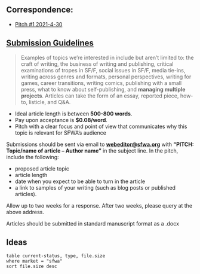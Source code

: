 ## Correspondence: 
- [Pitch #1 2021-4-30](https://mail.google.com/mail/u/0/?zx=ozg4dk7ewvyo#inbox/KtbxLwGzfNmPgPgHNdQFpdSHHkttxTpQTL)

## [Submission Guidelines](https://www.sfwa.org/sfwa-publications/sfwa-blog-guidelines/)

> Examples of topics we’re interested in include but aren’t limited to: the craft of writing, the business of writing and publishing, critical examinations of tropes in SF/F, social issues in SF/F, media tie-ins, writing across genres and formats, personal perspectives, writing for games, career transitions, writing comics, publishing with a small press, what to know about self-publishing, and **managing multiple projects**. Articles can take the form of an essay, reported piece, how-to, listicle, and Q&A.

- Ideal article length is between **500-800 words**. 
- Pay upon acceptance is **$0.08/word**.
- Pitch with a clear focus and point of view that communicates why this topic is relevant for SFWA’s audience

Submissions should be sent via email to [**webeditor@sfwa.org**](mailto:webeditor@sfwa.org) with **“PITCH: Topic/name of article – Author name”** in the subject line. In the pitch, include the following:

-   proposed article topic
-   article length
-   date when you expect to be able to turn in the article
-   a link to samples of your writing (such as blog posts or published articles). 
 
 Allow up to two weeks for a response. After two weeks, please query at the above address.
 
 Articles should be submitted in standard manuscript format as a .docx
 
 ## Ideas
 
 ```dataview
table current-status, type, file.size
where market = "sfwa"
sort file.size desc
```

